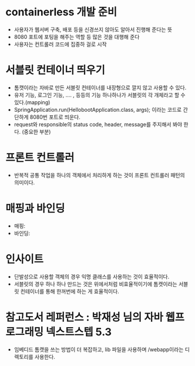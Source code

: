 # containerless 개발 준비
- 사용자가 웹서버 구축, 배포 등을 신경쓰지 않아도 알아서 진행해 준다는 뜻
- 8080 포트에 포팅을 해주는 역할 등 많은 것을 대행해 준다
- 사용자는 컨트롤러 코드에 집중하 걸로 시작

# 서블릿 컨테이너 띄우기
- 톰캣이라는 자바로 만든 서블릿 컨테이너를 내장형으로 깔지 않고 사용할 수 있다.
- 유저 기능, 로그인 기능, .... , 등등의 기능 하나하나가 서블릿의 각 개체라고 할 수 있다.(mapping)
- SpringApplication.run(HellobootApplication.class, args); 이라는 코드로 간단하게 8080번 포트로 띄운다.
- request와 responsible의 status code, header, message를 주지해서 봐야 한다. (중요한 부분)

# 프론트 컨트롤러
- 반복적 공통 작업을 하나의 객체에서 처리하게 하는 것이 프론트 컨트롤러 패턴의 의미이다.

# 매핑과 바인딩
- 매핑: 
- 바인딩:

# 인사이트
- 단발성으로 사용할 객체의 경우 익명 클래스를 사용하는 것이 효율적이다.
- 서블릿의 경우 하나 하나 만드는 것은 위에서처럼 비효율적이기에 톰캣이라는 서블릿 컨테이너를 통해 한꺼번에 하는 게 효율적이다.

# 참고도서 레퍼런스 : 박재성 님의 자바 웹프로그래밍 넥스트스텝 5.3
- 임베디드 톰캣을 쓰는 방법이 더 복잡하고, lib 파일을 사용하며 /webapp이라는 디렉토리를 사용한다.
